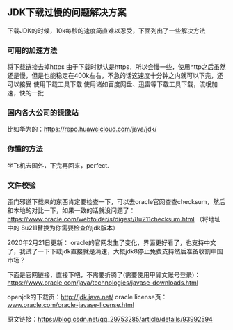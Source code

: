 ## JDK下载过慢的问题解决方案

下载JDK的时候，10k每秒的速度简直难以忍受，下面列出了一些解决方法

### 可用的加速方法
将下载链接去掉https
由于下载时默认是https，所以会慢一些，使用http之后虽然还是慢，但是也能稳定在400k左右，不急的话这速度十分钟之内就可以下完，还可以接受
使用下载工具下载
使用诸如百度网盘、迅雷等下载工具下载，流氓加速，快的一批
### 国内各大公司的镜像站
比如华为的：https://repo.huaweicloud.com/java/jdk/
### 你懂的方法
坐飞机去国外，下完再回来，perfect.
### 文件校验
歪门邪道下载来的东西肯定要检查一下，可以去oracle官网查查checksum，然后和本地的对比一下，如果一致的话就没问题了：
https://www.oracle.com/webfolder/s/digest/8u211checksum.html
（将地址中的 8u211替换为你需要检查的jdk版本）

2020年2月21日更新：
oracle的官网发生了变化，界面更好看了，也支持中文了，我试了一下下载jdk直接就是满速，大概jdk8停止免费支持然后准备收割中国市场？

下面是官网链接，直接下吧，不需要折腾了(需要使用甲骨文账号登录)：
https://www.oracle.com/java/technologies/javase-downloads.html

openjdk的下载页：http://jdk.java.net/
oracle license页：www.oracle.com/oracle-javase-license.html

原文链接：https://blog.csdn.net/qq_29753285/article/details/93992594